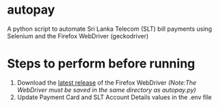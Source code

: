 # autopay
A python script to automate Sri Lanka Telecom (SLT) bill payments using Selenium and the Firefox WebDriver (geckodriver)

# Steps to perform before running
  1. Download the [latest release](https://github.com/mozilla/geckodriver/releases) of the Firefox WebDriver
     *(Note:The WebDriver must be saved in the same directory as autopay.py)*
  3. Update Payment Card and SLT Account Details values in the .env file  
